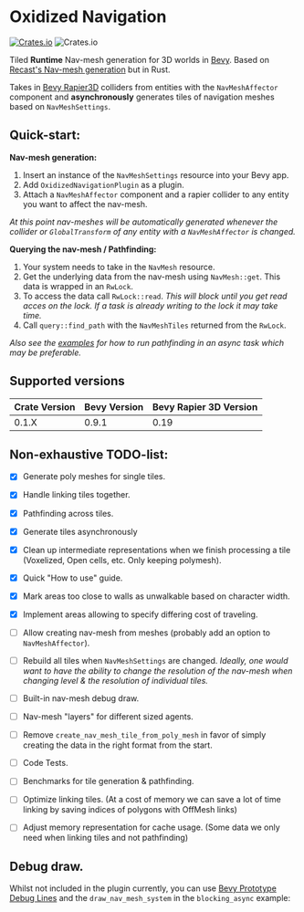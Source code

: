 # Oxidized Navigation
[![Crates.io](https://img.shields.io/crates/v/oxidized_navigation)](https://crates.io/crates/oxidized_navigation/)
![Crates.io](https://img.shields.io/crates/l/oxidized_navigation)

Tiled **Runtime** Nav-mesh generation for 3D worlds in [Bevy](https://bevyengine.org/). Based on [Recast's Nav-mesh generation](https://github.com/recastnavigation/recastnavigation/) but in Rust.

Takes in [Bevy Rapier3D](https://crates.io/crates/bevy_rapier3d) colliders from entities with the ``NavMeshAffector`` component and **asynchronously** generates tiles of navigation meshes based on ``NavMeshSettings``.

## Quick-start:
**Nav-mesh generation:**
1. Insert an instance of the ``NavMeshSettings`` resource into your Bevy app.
2. Add ``OxidizedNavigationPlugin`` as a plugin.
3. Attach a ``NavMeshAffector`` component and a rapier collider to any entity you want to affect the nav-mesh.

*At this point nav-meshes will be automatically generated whenever the collider or ``GlobalTransform`` of any entity with a ``NavMeshAffector`` is changed.*

**Querying the nav-mesh / Pathfinding:**
1. Your system needs to take in the ``NavMesh`` resource.
2. Get the underlying data from the nav-mesh using ``NavMesh::get``. This data is wrapped in an ``RwLock``.
3. To access the data call ``RwLock::read``. *This will block until you get read acces on the lock. If a task is already writing to the lock it may take time.*
4. Call ``query::find_path`` with the ``NavMeshTiles`` returned from the ``RwLock``. 

*Also see the [examples](https://github.com/TheGrimsey/oxidized_navigation/tree/master/examples) for how to run pathfinding in an async task which may be preferable.*

## Supported versions

| Crate Version | Bevy Version | Bevy Rapier 3D Version |
| ------------- | ------------ | ---------------------- |
| 0.1.X         | 0.9.1        | 0.19                   |

## Non-exhaustive TODO-list:

- [X] Generate poly meshes for single tiles.
- [X] Handle linking tiles together.
- [X] Pathfinding across tiles.
- [X] Generate tiles asynchronously
- [X] Clean up intermediate representations when we finish processing a tile (Voxelized, Open cells, etc. Only keeping polymesh).
- [X] Quick "How to use" guide.

- [X] Mark areas too close to walls as unwalkable based on character width.
- [X] Implement areas allowing to specify differing cost of traveling.
- [ ] Allow creating nav-mesh from meshes (probably add an option to ``NavMeshAffector``).
- [ ] Rebuild all tiles when ``NavMeshSettings`` are changed. *Ideally, one would want to have the ability to change the resolution of the nav-mesh when changing level & the resolution of individual tiles.* 
- [ ] Built-in nav-mesh debug draw.
- [ ] Nav-mesh "layers" for different sized agents.

- [ ] Remove ``create_nav_mesh_tile_from_poly_mesh`` in favor of simply creating the data in the right format from the start.
- [ ] Code Tests.
- [ ] Benchmarks for tile generation & pathfinding. 
- [ ] Optimize linking tiles. (At a cost of memory we can save a lot of time linking by saving indices of polygons with OffMesh links)
- [ ] Adjust memory representation for cache usage. (Some data we only need when linking tiles and not pathfinding)

## Debug draw.

Whilst not included in the plugin currently, you can use [Bevy Prototype Debug Lines](https://crates.io/crates/bevy_prototype_debug_lines) and the ``draw_nav_mesh_system`` in the ``blocking_async`` example:
